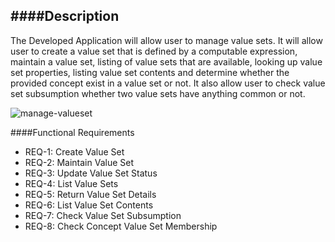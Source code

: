 ####Description
--------------
The Developed Application will allow user to manage value sets. It will allow user to create a value set that is defined by a computable expression, maintain a value set, listing of value sets that are available, looking up value set properties, listing value set contents and determine whether the provided concept exist in a value set or not.  It also allow user to check value set subsumption whether two value sets have anything common or not. 

![manage-valueset](https://f.cloud.github.com/assets/4283040/1260785/2a626db6-2c16-11e3-9cc3-08273b329106.PNG)

####Functional Requirements
* REQ-1: 	Create Value Set
* REQ-2:	Maintain Value Set
* REQ-3: 	Update Value Set Status
* REQ-4:	List Value Sets
* REQ-5:	Return Value Set Details
* REQ-6:	List Value Set Contents
* REQ-7:  Check Value Set Subsumption
* REQ-8: 	Check Concept Value Set Membership
